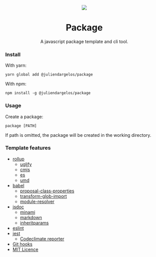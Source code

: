 <p align="center">
  <img src="https://rawcdn.githack.com/juliendargelos/package/0da40bdc096c59cea9523c19e584a7960a639231/logo.svg"/>
</p>

<h1 align="center">Package</h1>

<p align="center">
  A javascript package template and cli tool.
</p>

### Install

With yarn:

```
yarn global add @juliendargelos/package
```

With npm:

```
npm install -g @juliendargelos/package
```

### Usage

Create a package:

```
package [PATH]
```

If path is omitted, the package will be created in the working directory.

### Template features

- [rollup](https://github.com/rollup/rollup)
    + [uglify](https://github.com/TrySound/rollup-plugin-uglify)
    + [cmjs](https://rollupjs.org/guide/en#output-format)
    + [es](https://rollupjs.org/guide/en#output-format)
    + [umd](https://rollupjs.org/guide/en#output-format)
- [babel](https://github.com/babel/babel)
    + [proposal-class-properties](https://github.com/babel/babel/tree/master/packages/babel-plugin-proposal-class-properties)
    + [transform-glob-import](https://github.com/devongovett/babel-plugin-transform-glob-import)
    + [module-resolver](https://github.com/tleunen/babel-plugin-module-resolver)
- [jsdoc](https://github.com/jsdoc3/jsdoc)
    + [minami](https://github.com/nijikokun/minami)
    + [markdown](https://github.com/jsdoc3/jsdoc/blob/master/plugins/markdown.js)
    + [inheritparams](https://github.com/juliendargelos/jsdoc-inheritparams-plugin)
- [eslint](https://github.com/eslint/eslint)
- [jest](https://github.com/facebook/jest)
    + [Codeclimate reporter](https://github.com/codeclimate/test-reporter)
- [Git hooks](https://githooks.com)
- [MIT Licence](https://choosealicense.com/licenses/mit/)
